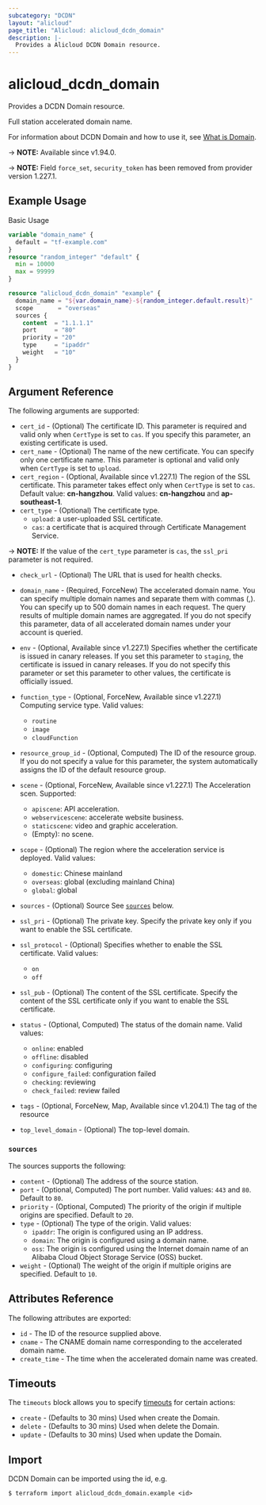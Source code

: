 ```yaml
---
subcategory: "DCDN"
layout: "alicloud"
page_title: "Alicloud: alicloud_dcdn_domain"
description: |-
  Provides a Alicloud DCDN Domain resource.
---
```


# alicloud_dcdn_domain

Provides a DCDN Domain resource.

Full station accelerated domain name.

For information about DCDN Domain and how to use it, see [What is Domain](https://www.alibabacloud.com/help/en/doc-detail/130628.htm).

-> **NOTE:** Available since v1.94.0.

-> **NOTE:** Field `force_set`, `security_token` has been removed from provider version 1.227.1.

## Example Usage

Basic Usage

```terraform
variable "domain_name" {
  default = "tf-example.com"
}
resource "random_integer" "default" {
  min = 10000
  max = 99999
}

resource "alicloud_dcdn_domain" "example" {
  domain_name = "${var.domain_name}-${random_integer.default.result}"
  scope       = "overseas"
  sources {
    content  = "1.1.1.1"
    port     = "80"
    priority = "20"
    type     = "ipaddr"
    weight   = "10"
  }
}
```

## Argument Reference

The following arguments are supported:
* `cert_id` - (Optional) The certificate ID. This parameter is required and valid only when `CertType` is set to `cas`. If you specify this parameter, an existing certificate is used. 
* `cert_name` - (Optional) The name of the new certificate. You can specify only one certificate name. This parameter is optional and valid only when `CertType` is set to `upload`. 
* `cert_region` - (Optional, Available since v1.227.1) The region of the SSL certificate. This parameter takes effect only when `CertType` is set to `cas`. Default value: **cn-hangzhou**. Valid values: **cn-hangzhou** and **ap-southeast-1**. 
* `cert_type` - (Optional) The certificate type.
  * `upload`: a user-uploaded SSL certificate.
  * `cas`: a certificate that is acquired through Certificate Management Service.

-> **NOTE:**  If the value of the `cert_type` parameter is `cas`, the `ssl_pri` parameter is not required.

* `check_url` - (Optional) The URL that is used for health checks. 
* `domain_name` - (Required, ForceNew) The accelerated domain name. You can specify multiple domain names and separate them with commas (,). You can specify up to 500 domain names in each request. The query results of multiple domain names are aggregated. If you do not specify this parameter, data of all accelerated domain names under your account is queried. 
* `env` - (Optional, Available since v1.227.1) Specifies whether the certificate is issued in canary releases. If you set this parameter to `staging`, the certificate is issued in canary releases. If you do not specify this parameter or set this parameter to other values, the certificate is officially issued. 
* `function_type` - (Optional, ForceNew, Available since v1.227.1) Computing service type. Valid values:
  - `routine`
  - `image`
  - `cloudFunction`

* `resource_group_id` - (Optional, Computed) The ID of the resource group. If you do not specify a value for this parameter, the system automatically assigns the ID of the default resource group. 
* `scene` - (Optional, ForceNew, Available since v1.227.1) The Acceleration scen. Supported:
  - `apiscene`: API acceleration.
  - `webservicescene`: accelerate website business.
  - `staticscene`: video and graphic acceleration.
  - (Empty): no scene.
* `scope` - (Optional) The region where the acceleration service is deployed. Valid values:
  - `domestic`: Chinese mainland
  - `overseas`: global (excluding mainland China)
  - `global`: global

* `sources` - (Optional) Source  See [`sources`](#sources) below.
* `ssl_pri` - (Optional) The private key. Specify the private key only if you want to enable the SSL certificate. 
* `ssl_protocol` - (Optional) Specifies whether to enable the SSL certificate. Valid values:
  - `on`
  - `off`

* `ssl_pub` - (Optional) The content of the SSL certificate. Specify the content of the SSL certificate only if you want to enable the SSL certificate. 
* `status` - (Optional, Computed) The status of the domain name. Valid values:
  - `online`: enabled
  - `offline`: disabled
  - `configuring`: configuring
  - `configure_failed`: configuration failed
  - `checking`: reviewing
  - `check_failed`: review failed

* `tags` - (Optional, ForceNew, Map, Available since v1.204.1) The tag of the resource
* `top_level_domain` - (Optional) The top-level domain. 

### `sources`

The sources supports the following:
* `content` - (Optional) The address of the source station.
* `port` - (Optional, Computed) The port number. Valid values: `443` and `80`. Default to `80`.
* `priority` - (Optional, Computed) The priority of the origin if multiple origins are specified. Default to `20`.
* `type` - (Optional) The type of the origin. Valid values:
  - `ipaddr`: The origin is configured using an IP address.
  - `domain`: The origin is configured using a domain name.
  - `oss`: The origin is configured using the Internet domain name of an Alibaba Cloud Object Storage Service (OSS) bucket.
* `weight` - (Optional) The weight of the origin if multiple origins are specified. Default to `10`.

## Attributes Reference

The following attributes are exported:
* `id` - The ID of the resource supplied above.
* `cname` - The CNAME domain name corresponding to the accelerated domain name.
* `create_time` - The time when the accelerated domain name was created.

## Timeouts

The `timeouts` block allows you to specify [timeouts](https://www.terraform.io/docs/configuration-0-11/resources.html#timeouts) for certain actions:
* `create` - (Defaults to 30 mins) Used when create the Domain.
* `delete` - (Defaults to 30 mins) Used when delete the Domain.
* `update` - (Defaults to 30 mins) Used when update the Domain.

## Import

DCDN Domain can be imported using the id, e.g.

```shell
$ terraform import alicloud_dcdn_domain.example <id>
```